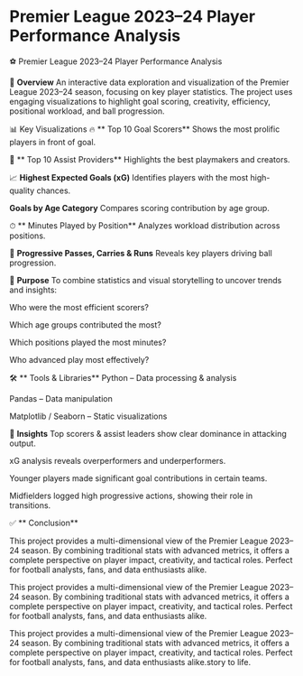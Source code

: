 # Premier League 2023–24 Player Performance Analysis
⚽ Premier League 2023–24 Player Performance Analysis

📌 **Overview**
An interactive data exploration and visualization of the Premier League 2023–24 season, focusing on key player statistics. The project uses engaging visualizations to highlight goal scoring, creativity, efficiency, positional workload, and ball progression.

📊 Key Visualizations
🔥 ** Top 10 Goal Scorers**
Shows the most prolific players in front of goal.

🎯 ** Top 10 Assist Providers**
Highlights the best playmakers and creators.

📈 **Highest Expected Goals (xG)**
Identifies players with the most high-quality chances.

 **Goals by Age Category**
Compares scoring contribution by age group.

⏱ ** Minutes Played by Position**
Analyzes workload distribution across positions.

🚀 **Progressive Passes, Carries & Runs**
Reveals key players driving ball progression.

🎯 **Purpose**
To combine statistics and visual storytelling to uncover trends and insights:

Who were the most efficient scorers?

Which age groups contributed the most?

Which positions played the most minutes?

Who advanced play most effectively?

🛠 ** Tools & Libraries**
Python – Data processing & analysis

Pandas – Data manipulation

Matplotlib / Seaborn – Static visualizations


📌 **Insights**
Top scorers & assist leaders show clear dominance in attacking output.

xG analysis reveals overperformers and underperformers.

Younger players made significant goal contributions in certain teams.

Midfielders logged high progressive actions, showing their role in transitions.

✅ ** Conclusion**

This project provides a multi-dimensional view of the Premier League 2023–24 season. By combining traditional stats with advanced metrics, it offers a complete perspective on player impact, creativity, and tactical roles. Perfect for football analysts, fans, and data enthusiasts alike.


This project provides a multi-dimensional view of the Premier League 2023–24 season. By combining traditional stats with advanced metrics, it offers a complete perspective on player impact, creativity, and tactical roles. Perfect for football analysts, fans, and data enthusiasts alike.


This project provides a multi-dimensional view of the Premier League 2023–24 season. By combining traditional stats with advanced metrics, it offers a complete perspective on player impact, creativity, and tactical roles. Perfect for football analysts, fans, and data enthusiasts alike.story to life.
